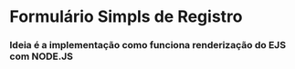 # Formulário Simpls de Registro 
### Ideia é a implementação como funciona renderização do EJS com NODE.JS 


